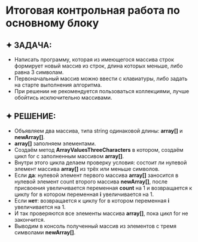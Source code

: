 # Итоговая контрольная работа по основному блоку

 ## ✦ ЗАДАЧА: 
 * Написать программу, которая из имеющегося массива строк формирует новый массив из строк, длина которых меньше, либо равна 3 символам. 
* Первоначальный массив можно ввести с клавиатуры, либо задать на старте выполнения алгоритма. 
* При решении не рекомендуется пользоваться коллекциями, лучше обойтись исключительно массивами.
## ✦ РЕШЕНИЕ:
* Объявляем два массива, типа string одинаковой длины: **array[]** и **newArray[]**.
* **array[]** заполняем элементами.
* Создаём метод  **ArrayValuesThreeCharacters** в котором, создаём цикл  for c заполненным массивом **array[]**. 
* Внутри этого цикла делаем проверку условия:  состоит ли нулевой элемент массива **array[]**  из трёх или меньше символов.
 * Если **да**: нулевой элемент первого массива **array[]** заносится в нулевой элемент count второго массива **newArray[]**,
после присвоения увеличивается переменная **count** на 1 и возвращается к циклу for в котором переменная **i** увеличивается на 1. 
* Если **нет**:  возвращается к циклу for в котором переменная **i** увеличивается на 1. 
* И так проверяются все элементы массива **array[]**, пока цикл for не закончится. 
* Выводим в консоль полученный массив из элементов с  тремя символами **newArray[]**.